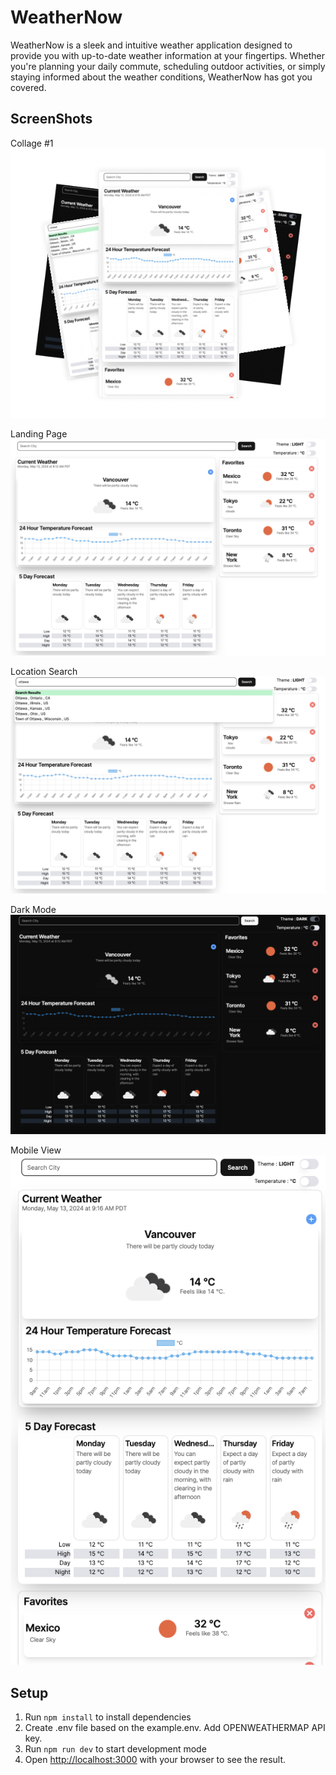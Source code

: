 # WeatherNow

WeatherNow is a sleek and intuitive weather application designed to provide you with up-to-date weather information at your fingertips. Whether you're planning your daily commute, scheduling outdoor activities, or simply staying informed about the weather conditions, WeatherNow has got you covered.


## ScreenShots
Collage #1
![Collage](https://github.com/cniscoding/WeatherNow-weather-app/blob/main/public/WeatherNow_00.png)

Landing Page
![Landing Page](https://github.com/cniscoding/WeatherNow-weather-app/blob/main/public/WeatherNow_01.png)

Location Search
![Location Search #2](https://github.com/cniscoding/WeatherNow-weather-app/blob/main/public/WeatherNow_02.png)

Dark Mode
![Dark Mode](https://github.com/cniscoding/WeatherNow-weather-app/blob/main/public/WeatherNow_03.png)

Mobile View
![Member Chat](https://github.com/cniscoding/WeatherNow-weather-app/blob/main/public/WeatherNow_04.png)


## Setup

1. Run `npm install` to install dependencies
2. Create .env file based on the example.env. Add OPENWEATHERMAP API key.
3. Run `npm run dev` to start development mode
4. Open [http://localhost:3000](http://localhost:3000) with your browser to see the result.
